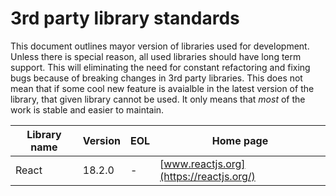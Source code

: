 # 3rd party library standards

This document outlines mayor version of libraries used for development. Unless there is special reason, all used libraries should have long term support. This will eliminating the need for constant refactoring and fixing bugs because of breaking changes in 3rd party libraries. This does not mean that if some cool new feature is avaialble in the latest version of the library, that given library cannot be used. It only means that *most* of the work is stable and easier to maintain.

|Library name | Version | EOL | Home page |
|-|-|-|-|
|React| 18.2.0 | - | [www.reactjs.org](https://reactjs.org/) |
